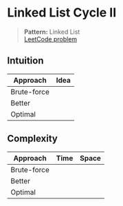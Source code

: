 # Linked List Cycle II

> **Pattern:** Linked List  
> [LeetCode problem](https://leetcode.com/problems/linked-list-cycle-ii/)

## Intuition

| Approach | Idea |
|----------|------|
| Brute-force | |
| Better | |
| Optimal | |

## Complexity

| Approach  | Time | Space |
|-----------|------|-------|
| Brute-force |  |  |
| Better |  |  |
| Optimal |  |  |


